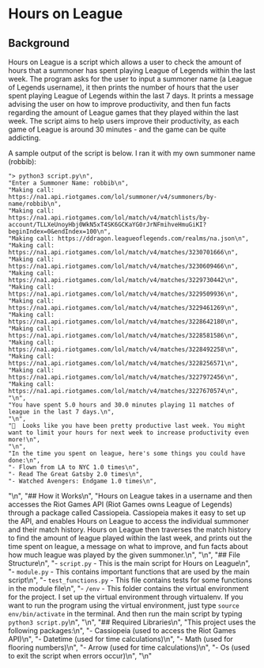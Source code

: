 # Hours on League
## Background
Hours on League is a script which allows a user to check the amount of hours that a summoner has spent playing League of Legends within the last week. The program asks for the user to input a summoner name (a League of Legends username), it then prints the number of hours that the user spent playing League of Legends within the last 7 days. It prints a message advising the user on how to improve productivity, and then fun facts regarding the amount of League games that they played within the last week. The script aims to help users improve their productivity, as each game of League is around 30 minutes - and the game can be quite addicting.

A sample output of the script is below. I ran it with my own summoner name (robbib):
```
"> python3 script.py\n",
"Enter a Summoner Name: robbib\n",
"Making call: https://na1.api.riotgames.com/lol/summoner/v4/summoners/by-name/robbib\n",
"Making call: https://na1.api.riotgames.com/lol/match/v4/matchlists/by-account/TLLXeUnoyHbj0WkN5xT4SK6GCKaYG0rJrNFmihveHmuGiKI?beginIndex=0&endIndex=100\n",
"Making call: https://ddragon.leagueoflegends.com/realms/na.json\n",
"Making call: https://na1.api.riotgames.com/lol/match/v4/matches/3230701666\n",
"Making call: https://na1.api.riotgames.com/lol/match/v4/matches/3230609466\n",
"Making call: https://na1.api.riotgames.com/lol/match/v4/matches/3229730442\n",
"Making call: https://na1.api.riotgames.com/lol/match/v4/matches/3229509936\n",
"Making call: https://na1.api.riotgames.com/lol/match/v4/matches/3229461269\n",
"Making call: https://na1.api.riotgames.com/lol/match/v4/matches/3228642180\n",
"Making call: https://na1.api.riotgames.com/lol/match/v4/matches/3228581586\n",
"Making call: https://na1.api.riotgames.com/lol/match/v4/matches/3228492258\n",
"Making call: https://na1.api.riotgames.com/lol/match/v4/matches/3228256571\n",
"Making call: https://na1.api.riotgames.com/lol/match/v4/matches/3227972456\n",
"Making call: https://na1.api.riotgames.com/lol/match/v4/matches/3227670574\n",
"\n",
"You have spent 5.0 hours and 30.0 minutes playing 11 matches of league in the last 7 days.\n",
"\n",
"🙂  Looks like you have been pretty productive last week. You might want to limit your hours for next week to increase productivity even more!\n",
"\n",
"In the time you spent on league, here's some things you could have done:\n",
"- Flown from LA to NYC 1.0 times\n",
"- Read The Great Gatsby 2.0 times\n",
"- Watched Avengers: Endgame 1.0 times\n",
```
"\n",
"## How it Works\n",
"Hours on League takes in a username and then accesses the Riot Games API (Riot Games owns League of Legends) through a package called Cassiopeia. Cassiopeia makes it easy to set up the API, and enables Hours on League to access the individual summoner and their match history. Hours on League then traverses the match history to find the amount of league played within the last week, and prints out the time spent on league, a message on what to improve, and fun facts about how much league was played by the given summoner.\n",
"\n",
"## File Structure\n",
"- `script.py` - This is the main script for Hours on League\n",
"- `module.py` - This contains important functions that are used by the main script\n",
"- `test_functions.py` - This file contains tests for some functions in the module file\n",
"- `/env` - This folder contains the virtual environment for the project. I set up the virtual environment through virtualenv. If you want to run the program using the virtual environment, just type `source env/bin/activate` in the terminal. And then run the main script by typing `python3 script.py`\n",
"\n",
"## Required Libraries\n",
"This project uses the following packages:\n",
"- Cassiopeia (used to access the Riot Games API)\n",
"- Datetime (used for time calculations)\n",
"- Math (used for flooring numbers)\n",
"- Arrow (used for time calculations)\n",
"- Os (used to exit the script when errors occur)\n",
"\n"
